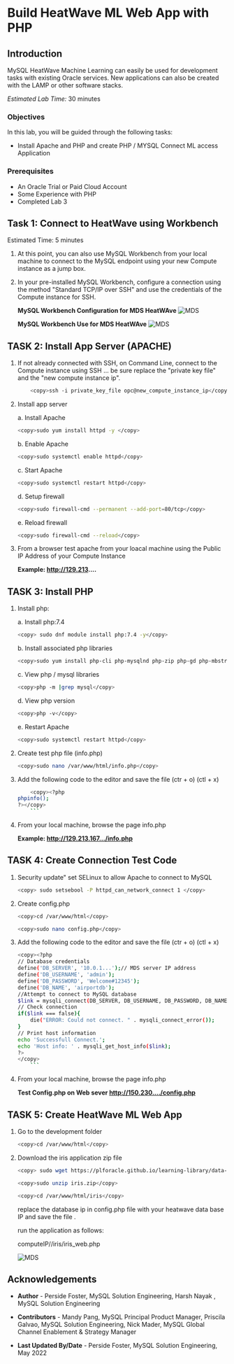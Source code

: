 # Build HeatWave ML Web App  with PHP

## Introduction

MySQL HeatWave Machine Learning can easily be used for development tasks with existing Oracle services. New applications can also be created with the LAMP or other software stacks.

_Estimated Lab Time:_ 30 minutes

### Objectives

In this lab, you will be guided through the following tasks:

- Install Apache and PHP and create PHP / MYSQL Connect ML access Application

### Prerequisites

- An Oracle Trial or Paid Cloud Account
- Some Experience with PHP
- Completed Lab 3

## Task 1: Connect to HeatWave using Workbench


Estimated Time: 5 minutes

1. At this point, you can also use MySQL Workbench from your local machine to connect to the MySQL endpoint using your new Compute instance as a jump box.

2. In your pre-installed MySQL Workbench, configure a connection using the method "Standard TCP/IP over SSH" and use the credentials of the Compute instance for SSH.

    **MySQL Workbench Configuration for MDS HeatWAve**
    ![MDS](./images/13workbench01.png " ")

    **MySQL Workbench Use  for MDS HeatWAve**
    ![MDS](./images/13workbench02.png " ")

## TASK 2: Install App Server (APACHE)

1. If not already connected with SSH, on Command Line, connect to the Compute instance using SSH ... be sure replace the  "private key file"  and the "new compute instance ip".

    ```bash
        <copy>ssh -i private_key_file opc@new_compute_instance_ip</copy>
    ```

2. Install app server

    a. Install Apache

    ```bash
    <copy>sudo yum install httpd -y </copy>
    ```

    b. Enable Apache

    ```bash
    <copy>sudo systemctl enable httpd</copy>
    ```

    c. Start Apache

    ```bash
    <copy>sudo systemctl restart httpd</copy>
    ```

    d. Setup firewall

    ```bash
    <copy>sudo firewall-cmd --permanent --add-port=80/tcp</copy>
    ```

    e. Reload firewall

    ```bash
    <copy>sudo firewall-cmd --reload</copy>
    ```

3. From a browser test apache from your loacal machine using the Public IP Address of your Compute Instance

    **Example: http://129.213....**

## TASK 3: Install PHP  

1. Install php:

    a. Install php:7.4

    ```bash
    <copy> sudo dnf module install php:7.4 -y</copy>
    ```

    b. Install associated php libraries

    ```bash
    <copy>sudo yum install php-cli php-mysqlnd php-zip php-gd php-mbstring php-xml php-json -y</copy>
    ```

    c. View  php / mysql libraries

    ```bash
    <copy>php -m |grep mysql</copy>
    ```

    d. View php version

    ```bash
    <copy>php -v</copy>
    ```

    e. Restart Apache

    ```bash
    <copy>sudo systemctl restart httpd</copy>
    ```

2. Create test php file (info.php)

    ```bash
    <copy>sudo nano /var/www/html/info.php</copy> 
    ```

3. Add the following code to the editor and save the file (ctr + o) (ctl + x)

    ```bash
        <copy><?php
    phpinfo();
    ?></copy>
        ```

4. From your local machine, browse the page info.php

    **Example: http://129.213.167.../info.php**

## TASK 4: Create Connection Test Code

1. Security update"   set SELinux to allow Apache to connect to MySQL

    ```bash
    <copy> sudo setsebool -P httpd_can_network_connect 1 </copy>
    ```

2. Create config.php

    ```bash
    <copy>cd /var/www/html</copy>
    ```

    ```bash
    <copy>sudo nano config.php</copy>
    ```

3. Add the following code to the editor and save the file (ctr + o) (ctl + x)

    ```bash
    <copy><?php
    // Database credentials
    define('DB_SERVER', '10.0.1...');// MDS server IP address
    define('DB_USERNAME', 'admin');
    define('DB_PASSWORD', 'Welcome#12345');
    define('DB_NAME', 'airportdb');
    //Attempt to connect to MySQL database
    $link = mysqli_connect(DB_SERVER, DB_USERNAME, DB_PASSWORD, DB_NAME);
    // Check connection
    if($link === false){
        die("ERROR: Could not connect. " . mysqli_connect_error());
    }
    // Print host information
    echo 'Successfull Connect.';
    echo 'Host info: ' . mysqli_get_host_info($link);
    ?>
    </copy>
        ```

4. From your local machine, browse the page info.php

    **Test Config.php on Web sever http://150.230..../config.php**

## TASK 5: Create HeatWave ML Web App

1. Go to the development folder

    ```bash
    <copy>cd /var/www/html</copy>
    ```

2. Download the iris application zip file

    ```bash
    <copy> sudo wget https://plforacle.github.io/learning-library/data-management-library/mysql-se/heatwave-machine-learning/develop/files/iris.zip</copy>
    ```

    ```bash
    <copy>sudo unzip iris.zip</copy>
    ```

    ```bash
    <copy>cd /var/www/html/iris</copy>
    ```

    replace the database ip in config.php file with your heatwave data base IP and save the file .

    run the application as follows:

    computeIP//iris/iris_web.php

    ![MDS](./images/iris-web-php.png "iris-web-php")

## Acknowledgements

- **Author** - Perside Foster, MySQL Solution Engineering, Harsh Nayak , MySQL Solution Engineering

- **Contributors** - Mandy Pang, MySQL Principal Product Manager,  Priscila Galvao, MySQL Solution Engineering, Nick Mader, MySQL Global Channel Enablement & Strategy Manager
- **Last Updated By/Date** - Perside Foster, MySQL Solution Engineering, May 2022